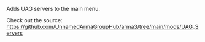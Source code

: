 Adds UAG servers to the main menu.

Check out the source: https://github.com/UnnamedArmaGroupHub/arma3/tree/main/mods/UAG_Servers
